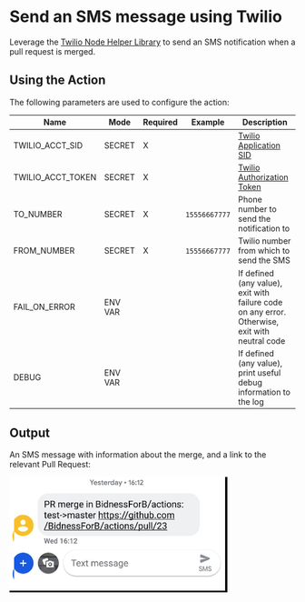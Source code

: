 # Send an SMS message using Twilio

Leverage the [Twilio Node Helper Library](https://www.twilio.com/docs/libraries/node) to send an SMS notification when a pull request is merged.

## Using the Action

The following parameters are used to configure the action:

| Name | Mode | Required| Example | Description | 
|------|------|---------|---------|-------------|
| TWILIO_ACCT_SID | SECRET | X | |  [Twilio Application SID](https://support.twilio.com/hc/en-us/articles/223136607-What-is-an-Application-SID-) | 
| TWILIO_ACCT_TOKEN | SECRET | X | | [Twilio Authorization Token](https://support.twilio.com/hc/en-us/articles/223136027-Auth-Tokens-and-How-to-Change-Them) | 
| TO_NUMBER | SECRET | X | `15556667777` |  Phone number to send the notification to | 
| FROM_NUMBER | SECRET | X | `15556667777` | Twilio number from which to send the SMS | 
| FAIL_ON_ERROR | ENV VAR | | | If defined (any value), exit with failure code on any error.  Otherwise, exit with neutral code | 
| DEBUG | ENV VAR | | | If defined (any value), print useful debug information to the log | 

## Output

An SMS message with information about the merge, and a link to the relevant Pull Request:

![Example SMS](https://github.com/bryancross/GitHub-Actions/blob/master/twilio-sms/assets/exampleSMS.png)
